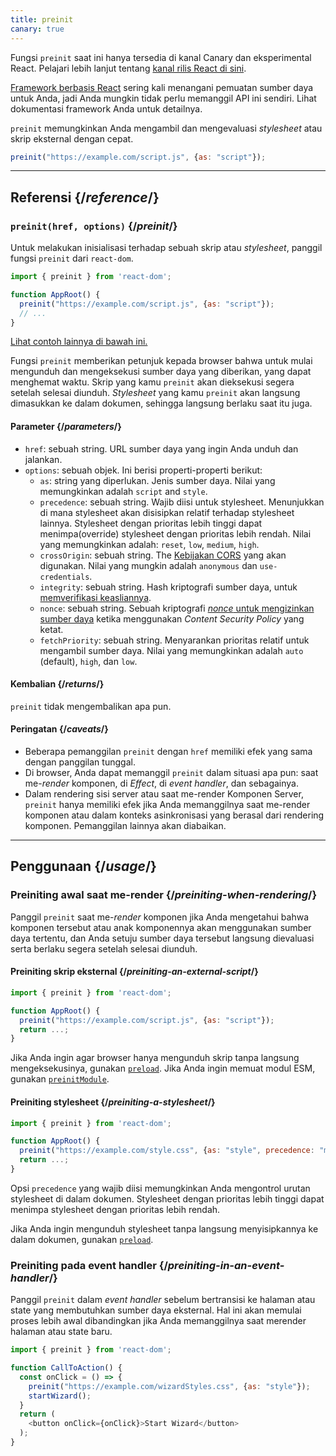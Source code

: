 ```yaml
---
title: preinit
canary: true
---
```


<Canary>

Fungsi `preinit` saat ini hanya tersedia di kanal Canary dan eksperimental React. Pelajari lebih lanjut tentang [kanal rilis React di sini](/community/versioning-policy#all-release-channels).

</Canary>

<Note>

[Framework berbasis React](/learn/start-a-new-react-project) sering kali menangani pemuatan sumber daya untuk Anda, jadi Anda mungkin tidak perlu memanggil API ini sendiri. Lihat dokumentasi framework Anda untuk detailnya.

</Note>

<Intro>

`preinit` memungkinkan Anda mengambil dan mengevaluasi *stylesheet* atau skrip eksternal dengan cepat.

```js
preinit("https://example.com/script.js", {as: "script"});
```

</Intro>

<InlineToc />

---

## Referensi {/*reference*/}

### `preinit(href, options)` {/*preinit*/}

Untuk melakukan inisialisasi terhadap sebuah skrip atau *stylesheet*, panggil fungsi `preinit` dari `react-dom`.

```js
import { preinit } from 'react-dom';

function AppRoot() {
  preinit("https://example.com/script.js", {as: "script"});
  // ...
}

```

[Lihat contoh lainnya di bawah ini.](#usage)

Fungsi `preinit` memberikan petunjuk kepada browser bahwa untuk mulai mengunduh dan mengeksekusi sumber daya yang diberikan, yang dapat menghemat waktu. Skrip yang kamu `preinit` akan dieksekusi segera setelah selesai diunduh. *Stylesheet* yang kamu `preinit` akan langsung dimasukkan ke dalam dokumen, sehingga langsung berlaku saat itu juga.

#### Parameter {/*parameters*/}

* `href`: sebuah string. URL sumber daya yang ingin Anda unduh dan jalankan.
* `options`: sebuah objek. Ini berisi properti-properti berikut:
  *  `as`: string yang diperlukan. Jenis sumber daya. Nilai yang memungkinkan adalah `script` and `style`.
  * `precedence`: sebuah string. Wajib diisi untuk stylesheet. Menunjukkan di mana stylesheet akan disisipkan relatif terhadap stylesheet lainnya. Stylesheet dengan prioritas lebih tinggi dapat menimpa(override) stylesheet dengan prioritas lebih rendah. Nilai yang memungkinkan adalah: `reset`, `low`, `medium`, `high`.
  *  `crossOrigin`: sebuah string. The [Kebijakan CORS](https://developer.mozilla.org/en-US/docs/Web/HTML/Attributes/crossorigin) yang akan digunakan. Nilai yang mungkin adalah `anonymous` dan `use-credentials`.
  *  `integrity`: sebuah string. Hash kriptografi sumber daya, untuk [memverifikasi keasliannya](https://developer.mozilla.org/en-US/docs/Web/Security/Subresource_Integrity).
  *  `nonce`: sebuah string. Sebuah kriptografi [*nonce* untuk mengizinkan sumber daya](https://developer.mozilla.org/en-US/docs/Web/HTML/Global_attributes/nonce) ketika menggunakan *Content Security Policy* yang ketat.
  *  `fetchPriority`: sebuah string. Menyarankan prioritas relatif untuk mengambil sumber daya. Nilai yang memungkinkan adalah `auto` (default), `high`, dan `low`.

#### Kembalian {/*returns*/}

`preinit` tidak mengembalikan apa pun.

#### Peringatan {/*caveats*/}

* Beberapa pemanggilan `preinit` dengan `href` memiliki efek yang sama dengan panggilan tunggal.
* Di browser, Anda dapat memanggil `preinit` dalam situasi apa pun: saat me-*render* komponen, di *Effect*, di *event handler*, dan sebagainya.
* Dalam rendering sisi server atau saat me-render Komponen Server, `preinit` hanya memiliki efek jika Anda memanggilnya saat me-render komponen atau dalam konteks asinkronisasi yang berasal dari rendering komponen. Pemanggilan lainnya akan diabaikan.

---

## Penggunaan {/*usage*/}

### Preiniting awal saat me-render {/*preiniting-when-rendering*/}

Panggil `preinit` saat me-*render* komponen jika Anda mengetahui bahwa komponen tersebut atau anak komponennya akan menggunakan sumber daya tertentu, dan Anda setuju sumber daya tersebut langsung dievaluasi serta berlaku segera setelah selesai diunduh.

<Recipes titleText="Examples of preiniting">

#### Preiniting skrip eksternal {/*preiniting-an-external-script*/}

```js
import { preinit } from 'react-dom';

function AppRoot() {
  preinit("https://example.com/script.js", {as: "script"});
  return ...;
}
```

Jika Anda ingin agar browser hanya mengunduh skrip tanpa langsung mengeksekusinya, gunakan [`preload`](/reference/react-dom/preload). Jika Anda ingin memuat modul ESM, gunakan [`preinitModule`](/reference/react-dom/preinitModule).

<Solution />

#### Preiniting stylesheet {/*preiniting-a-stylesheet*/}

```js
import { preinit } from 'react-dom';

function AppRoot() {
  preinit("https://example.com/style.css", {as: "style", precedence: "medium"});
  return ...;
}
```

Opsi `precedence` yang wajib diisi memungkinkan Anda mengontrol urutan stylesheet di dalam dokumen. Stylesheet dengan prioritas lebih tinggi dapat menimpa stylesheet dengan prioritas lebih rendah.

Jika Anda ingin mengunduh stylesheet tanpa langsung menyisipkannya ke dalam dokumen, gunakan [`preload`](/reference/react-dom/preload).

<Solution />

</Recipes>

### Preiniting pada event handler {/*preiniting-in-an-event-handler*/}

Panggil `preinit` dalam *event handler* sebelum bertransisi ke halaman atau state yang membutuhkan sumber daya eksternal. Hal ini akan memulai proses lebih awal dibandingkan jika Anda memanggilnya saat merender halaman atau state baru.

```js
import { preinit } from 'react-dom';

function CallToAction() {
  const onClick = () => {
    preinit("https://example.com/wizardStyles.css", {as: "style"});
    startWizard();
  }
  return (
    <button onClick={onClick}>Start Wizard</button>
  );
}
```
